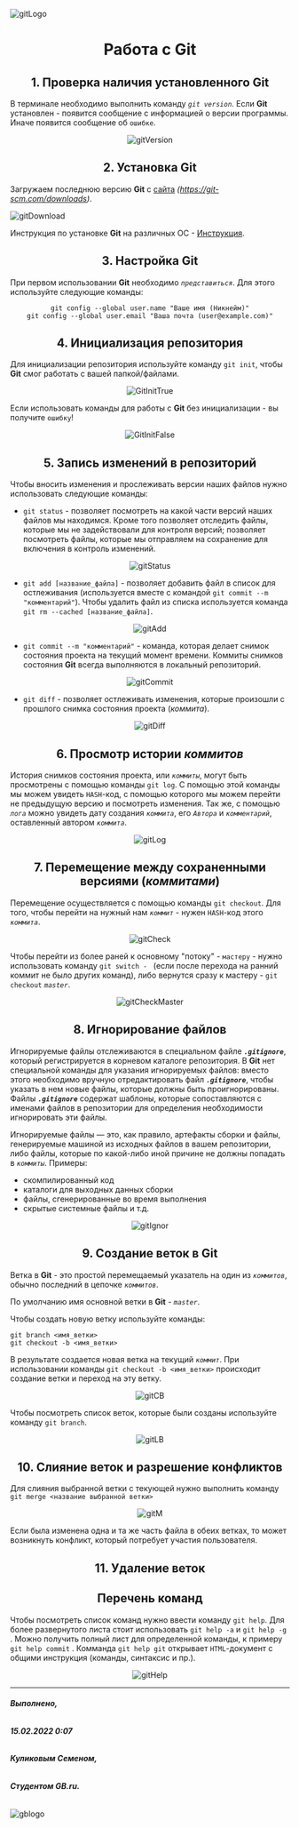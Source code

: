 ![gitLogo](1280px-Git-logo.svg.png)
# <center>Работа с **Git**</center>

## <center>1. Проверка наличия установленного **Git**

В терминале необходимо выполнить команду *`git version`*. Если **Git** установлен - появится сообщение с информацией о версии программы. Иначе появится сообщение об `ошибке`.
<center> 

![gitVersion](gitVersionTrue.png) 


## <center>2. Установка **Git** 
</center>

Загружаем последнюю версию **Git** с [сайта](https://git-scm.com/downloads) *(https://git-scm.com/downloads)*.

![gitDownload](gitDownload.png)

Инструкция по установке **Git** на различных ОС - [Инструкция](https://git-scm.com/book/ru/v2/%D0%92%D0%B2%D0%B5%D0%B4%D0%B5%D0%BD%D0%B8%D0%B5-%D0%A3%D1%81%D1%82%D0%B0%D0%BD%D0%BE%D0%B2%D0%BA%D0%B0-Git).
## <center>3. Настройка **Git**</center>

При первом использовании **Git** необходимо *`представиться`*. Для этого используйте следующие команды: 
<center>

```
git config --global user.name "Ваше имя (Никнейм)"
git config --global user.email "Ваша почта (user@example.com)"
```
</center>

## <center> 4. Инициализация репозитория </center> 

Для инициализации репозитория используйте команду `git init`, чтобы **Git** смог работать с вашей папкой/файлами.
<center>

![GitInitTrue](gitInitTrue.png)

</center>

Если использовать команды для работы с **Git** без инициализации - вы получите `ошибку`!

<center>

![GitInitFalse](gitInitFalse.png)

</center>

##  <center> 5. Запись изменений в репозиторий </center>

Чтобы вносить изменения и прослеживать версии наших файлов нужно использовать следующие команды:

* `git status` - позволяет посмотреть на какой части версий наших файлов мы находимся. Кроме того позволяет отследить файлы, которые мы не задействовали для контроля версий; позволяет посмотреть файлы, которые мы отправляем на сохранение для включения в контроль изменений. 
<center>

![gitStatus](gitStatus.png)

</center>

* `git add [название_файла]` - позволяет добавить файл в список для остлеживания (используется вместе с командой `git commit --m "комментарий"`). Чтобы удалить файл из списка используется команда `git rm --cached [название_файла]`.
<center>

![gitAdd](gitAdd.png)

</center>

* `git commit --m "комментарий"` - команда, которая делает снимок состояния проекта на текущий момент времени. Коммиты снимков состояния **Git** всегда выполняются в локальный репозиторий. 

<center>

![gitCommit](gitCommit.png)

</center>

* `git diff` - позволяет остлеживать изменения, которые произошли с прошлого снимка состояния проекта (*коммита*).

<center>

![gitDiff](gitDiff.png)

</center>

## <center> 6. Просмотр истории *коммитов* </center>

История снимков состояния проекта, или *`коммиты`*, могут быть просмотрены с помощью команды `git log`. С помощью этой команды мы можем увидеть `HASH`-код, с помощью которого мы можем перейти не предыдущую версию и посмотреть изменения. Так же, с помощью *`лога`* можно увидеть дату создания *`коммита`*, его *`Автора`* и *`комментарий`*, оставленный автором *`коммита`*.

<center>

![gitLog](gitLog.png)

</center>

## <center> 7. Перемещение между сохраненными версиями (*коммитами*) </center>

Перемещение осуществляется с помощью команды `git checkout`. Для того, чтобы перейти на нужный нам *`коммит`* - нужен `HASH`-код этого *`коммита`*.

<center>

![gitCheck](gitCheck.png)

</center>

Чтобы перейти из более раней к основному "потоку" - `мастеру` - нужно использовать команду `git switch - ` (если после перехода на ранний коммит не было других команд), либо вернутся сразу к мастеру - `git checkout` *`master`*.

<center>

![gitCheckMaster](gitCheckMaster.png)

</center>

## <center> 8. Игнорирование файлов </center>

Игнорируемые файлы отслеживаются в специальном файле ***`.gitignore`***, который регистрируется в корневом каталоге репозитория. В **Git** нет специальной команды для указания игнорируемых файлов: вместо этого необходимо вручную отредактировать файл ***`.gitignore`***, чтобы указать в нем новые файлы, которые должны быть проигнорированы. Файлы ***`.gitignore`*** содержат шаблоны, которые сопоставляются с именами файлов в репозитории для определения необходимости игнорировать эти файлы.

Игнорируемые файлы — это, как правило, артефакты сборки и файлы, генерируемые машиной из исходных файлов в вашем репозитории, либо файлы, которые по какой-либо иной причине не должны попадать в *`коммиты`*. Примеры:

* скомпилированный код
* каталоги для выходных данных сборки
* файлы, сгенерированные во время выполнения
* скрытые системные файлы и т.д.

<center>

![gitIgnor](gitIgnore.png)

</center>

## <center> 9. Создание веток в **Git** </center>

Ветка в **Git** - это простой перемещаемый указатель на один из *`коммитов`*, обычно последний в цепочке *`коммитов`*. 

По умолчанию имя основной ветки в **Git** - *`master`*.

Чтобы создать новую ветку используйте команды:
```
git branch <имя_ветки>
git checkout -b <имя_ветки>
```
В результате создается новая ветка на текущий *`коммит`*. При использовании команды `git checkout -b <имя_ветки>` происходит создание ветки и переход на эту ветку.

<center>

![gitCB](gitCreateBranch.png)

</center>

Чтобы посмотреть список веток, которые были созданы используйте команду `git branch`.

<center>

![gitLB](gitListBranch.png)

</center>


## <center> 10. Слияние веток и разрешение конфликтов </center>
Для слияния выбранной ветки с текующей нужно выполнить команду `git merge <название выбранной ветки>`

<center>

![gitM](gitMerge.png)

</center>

Если была изменена одна и та же часть файла в обеих ветках, то может возникнуть конфликт, который потребует участия пользователя.

##  <center>11. Удаление веток</center>



## <center> Перечень команд </center>

Чтобы посмотреть список команд нужно ввести команду `git help`.
 Для более развернутого листа стоит использовать `git help -a` и `git help -g` . Можно получить полный лист для определенной команды, к примеру `git help commit` . Комманда `git help git` открывает `HTML`-документ с общими инструкция (команды, синтаксис и пр.).

<center>

![gitHelp](gitHelp.png)


</center>

---


###### ***Выполнено,***
###### ***15.02.2022 0:07*** 
###### ***Куликовым Семеном,***
###### ***Студентом GB.ru.***


![gblogo](gblogo.png)
